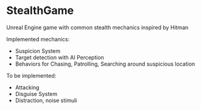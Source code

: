 # StealthGame
Unreal Engine game with common stealth mechanics inspired by Hitman


Implemented mechanics:

- Suspicion System
- Target detection with AI Perception
- Behaviors for Chasing, Patrolling, Searching around suspicious location

To be implemented:
- Attacking
- Disguise System
- Distraction, noise stimuli

